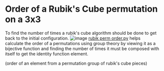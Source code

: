 # Order of a Rubik's Cube permutation on a 3x3

To find the number of times a rubik's cube algorithm should be done to get back to the initial configuration.
![image](https://github.com/BhavikDodda/rubiks/assets/118650442/5463f4a6-a1ff-4e22-a771-3a2ff5e3a73d)
[rubik perm order.py](https://github.com/BhavikDodda/rubiks/blob/main/rubik%20perm%20order.py) helps calculate the order of a permutations using group theory by viewing it as a bijective function and finding the number of times it must be composed with itself to get the identity function element.

(order of an element from a permutation group of rubik's cube pieces)

